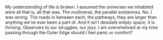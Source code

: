 My understanding of life is broken. I assumed the universes we inhabited were all that is, all that was. The multiverse, the parallel existences. No. I was wrong. The roads in between each, the pathways, they are larger than anything we’ve ever been a part of. And it isn’t desolate empty space, it is thriving. Observers to our struggles, our joys. I am overwhelmed at my time passing through the Outer Edge should I feel panic or comfort?